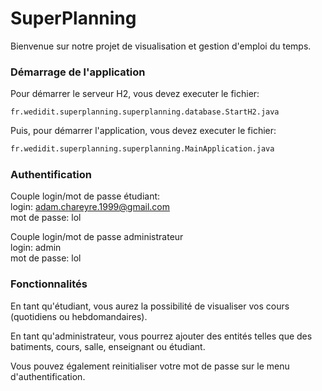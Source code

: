 # SuperPlanning
Bienvenue sur notre projet de visualisation et gestion d'emploi du temps.

### Démarrage de l'application
Pour démarrer le serveur H2, vous devez executer le fichier:
```
fr.wedidit.superplanning.superplanning.database.StartH2.java
```
Puis, pour démarrer l'application, vous devez executer le fichier:
```cmd
fr.wedidit.superplanning.superplanning.MainApplication.java
```

### Authentification
Couple login/mot de passe étudiant:\
login: adam.chareyre.1999@gmail.com\
mot de passe: lol

Couple login/mot de passe administrateur\
login: admin\
mot de passe: lol

### Fonctionnalités
En tant qu'étudiant, vous aurez la possibilité de visualiser vos cours (quotidiens ou hebdomandaires).

En tant qu'administrateur, vous pourrez ajouter des entités telles que des batiments, cours, salle, enseignant ou étudiant.

Vous pouvez également reinitialiser votre mot de passe sur le menu d'authentification.